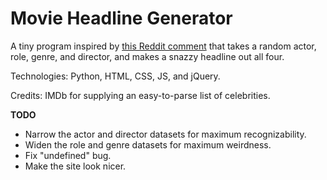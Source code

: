 # Movie Headline Generator

A tiny program inspired by [this Reddit comment](https://www.reddit.com/r/movies/comments/astli9/chris_hemsworth_to_play_hulk_hogan_in_biopic/egwq5o1) that takes a random actor, role, genre, and director, and makes a snazzy headline out all four.

Technologies: Python, HTML, CSS, JS, and jQuery.

Credits: IMDb for supplying an easy-to-parse list of celebrities.

**TODO**
* Narrow the actor and director datasets for maximum recognizability.
* Widen the role and genre datasets for maximum weirdness.
* Fix "undefined" bug.
* Make the site look nicer.
